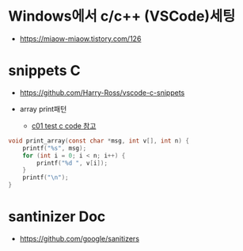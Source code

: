 # Windows에서 c/c++ (VSCode)세팅
- https://miaow-miaow.tistory.com/126

# snippets C
- https://github.com/Harry-Ross/vscode-c-snippets

- array print패턴
  - [c01 test c code 참고](./c01_test_c_code)

```c
void print_array(const char *msg, int v[], int n) {
    printf("%s", msg);
    for (int i = 0; i < n; i++) {
        printf("%d ", v[i]);
    }
    printf("\n");
}
```

# santinizer Doc
- https://github.com/google/sanitizers
